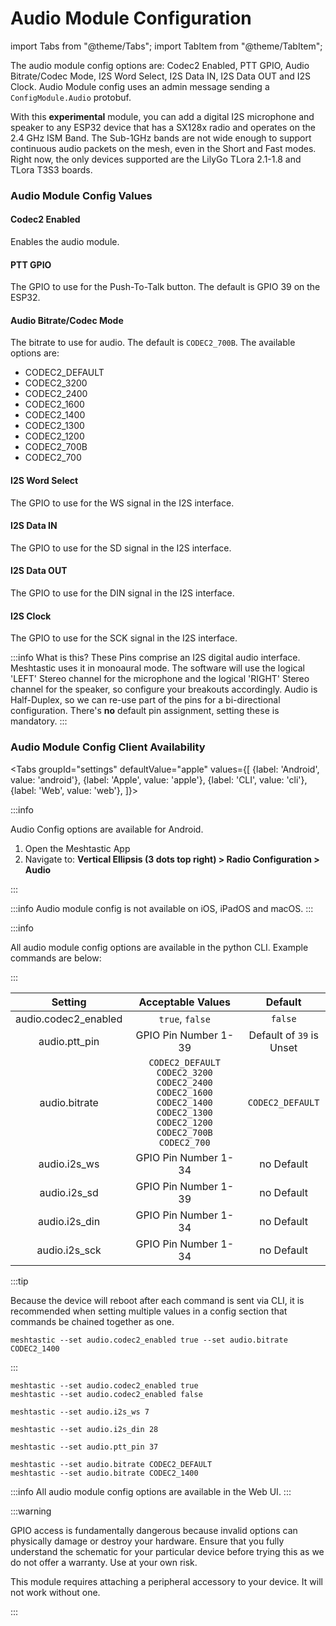 # Audio Module Configuration

import Tabs from "@theme/Tabs"; import TabItem from "@theme/TabItem";

The audio module config options are: Codec2 Enabled, PTT GPIO, Audio Bitrate/Codec Mode, I2S Word Select, I2S Data IN, I2S Data OUT and I2S Clock. Audio Module config uses an admin message sending a `ConfigModule.Audio` protobuf.

With this **experimental** module, you can add a digital I2S microphone and speaker to any ESP32 device that has a SX128x radio and operates on the 2.4 GHz ISM Band. The Sub-1GHz bands are not wide enough to support continuous audio packets on the mesh, even in the Short and Fast modes. Right now, the only devices supported are the LilyGo TLora 2.1-1.8 and TLora T3S3 boards.

### Audio Module Config Values

#### Codec2 Enabled

Enables the audio module.

#### PTT GPIO

The GPIO to use for the Push-To-Talk button. The default is GPIO 39 on the ESP32.

#### Audio Bitrate/Codec Mode

The bitrate to use for audio. The default is `CODEC2_700B`. The available options are:

* CODEC2\_DEFAULT
* CODEC2\_3200
* CODEC2\_2400
* CODEC2\_1600
* CODEC2\_1400
* CODEC2\_1300
* CODEC2\_1200
* CODEC2\_700B
* CODEC2\_700

#### I2S Word Select

The GPIO to use for the WS signal in the I2S interface.

#### I2S Data IN

The GPIO to use for the SD signal in the I2S interface.

#### I2S Data OUT

The GPIO to use for the DIN signal in the I2S interface.

#### I2S Clock

The GPIO to use for the SCK signal in the I2S interface.

:::info What is this? These Pins comprise an I2S digital audio interface. Meshtastic uses it in monoaural mode. The software will use the logical 'LEFT' Stereo channel for the microphone and the logical 'RIGHT' Stereo channel for the speaker, so configure your breakouts accordingly. Audio is Half-Duplex, so we can re-use part of the pins for a bi-directional configuration. There's **no** default pin assignment, setting these is mandatory. :::

### Audio Module Config Client Availability

\<Tabs groupId="settings" defaultValue="apple" values={\[ {label: 'Android', value: 'android'}, {label: 'Apple', value: 'apple'}, {label: 'CLI', value: 'cli'}, {label: 'Web', value: 'web'}, ]}>

:::info

Audio Config options are available for Android.

1. Open the Meshtastic App
2. Navigate to: **Vertical Ellipsis (3 dots top right) > Radio Configuration > Audio**

:::

:::info Audio module config is not available on iOS, iPadOS and macOS. :::

:::info

All audio module config options are available in the python CLI. Example commands are below:

:::

|        Setting        |                                                        Acceptable Values                                                        |          Default         |
| :-------------------: | :-----------------------------------------------------------------------------------------------------------------------------: | :----------------------: |
| audio.codec2\_enabled |                                                         `true`, `false`                                                         |          `false`         |
|     audio.ptt\_pin    |                                                       GPIO Pin Number 1-39                                                      | Default of `39` is Unset |
|     audio.bitrate     | `CODEC2_DEFAULT` `CODEC2_3200` `CODEC2_2400` `CODEC2_1600` `CODEC2_1400` `CODEC2_1300` `CODEC2_1200` `CODEC2_700B` `CODEC2_700` |     `CODEC2_DEFAULT`     |
|     audio.i2s\_ws     |                                                       GPIO Pin Number 1-34                                                      |        no Default        |
|     audio.i2s\_sd     |                                                       GPIO Pin Number 1-39                                                      |        no Default        |
|     audio.i2s\_din    |                                                       GPIO Pin Number 1-34                                                      |        no Default        |
|     audio.i2s\_sck    |                                                       GPIO Pin Number 1-34                                                      |        no Default        |

:::tip

Because the device will reboot after each command is sent via CLI, it is recommended when setting multiple values in a config section that commands be chained together as one.

```shell
meshtastic --set audio.codec2_enabled true --set audio.bitrate CODEC2_1400
```

:::

```shell
meshtastic --set audio.codec2_enabled true
meshtastic --set audio.codec2_enabled false
```

```shell
meshtastic --set audio.i2s_ws 7
```

```shell
meshtastic --set audio.i2s_din 28
```

```shell
meshtastic --set audio.ptt_pin 37
```

```shell
meshtastic --set audio.bitrate CODEC2_DEFAULT
meshtastic --set audio.bitrate CODEC2_1400
```

:::info All audio module config options are available in the Web UI. :::

:::warning

GPIO access is fundamentally dangerous because invalid options can physically damage or destroy your hardware. Ensure that you fully understand the schematic for your particular device before trying this as we do not offer a warranty. Use at your own risk.

This module requires attaching a peripheral accessory to your device. It will not work without one.

:::
